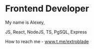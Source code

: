 # Frontend Developer

My name is Alexey,


JS, React, NodeJS, TS, PgSQL, Express

How to reach me - www.t.me/extroblade
